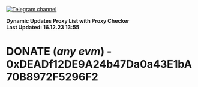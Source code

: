 [![Telegram channel](https://img.shields.io/endpoint?url=https://runkit.io/damiankrawczyk/telegram-badge/branches/master?url=https://t.me/n4z4v0d)](https://t.me/n4z4v0d) 

**Dynamic Updates Proxy List with Proxy Checker**  
**Last Updated: 16.12.23 13:55**

# DONATE (_any evm_) - 0xDEADf12DE9A24b47Da0a43E1bA70B8972F5296F2
